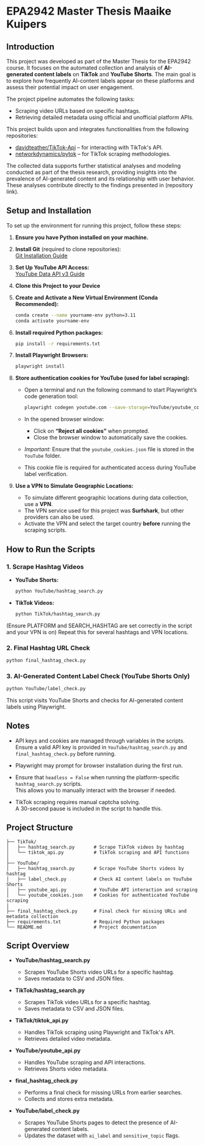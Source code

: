 # EPA2942 Master Thesis Maaike Kuipers

## Introduction  

This project was developed as part of the Master Thesis for the EPA2942 course. It focuses on the automated collection and analysis of **AI-generated content labels** on **TikTok** and **YouTube Shorts**. The main goal is to explore how frequently AI-content labels appear on these platforms and assess their potential impact on user engagement.

The project pipeline automates the following tasks:  
- Scraping video URLs based on specific hashtags.  
- Retrieving detailed metadata using official and unofficial platform APIs.

This project builds upon and integrates functionalities from the following repositories:  
- [davidteather/TikTok-Api](https://github.com/davidteather/TikTok-Api) – for interacting with TikTok's API.  
- [networkdynamics/pytok](https://github.com/networkdynamics/pytok) – for TikTok scraping methodologies.

The collected data supports further statistical analyses and modeling conducted as part of the thesis research, providing insights into the prevalence of AI-generated content and its relationship with user behavior. These analyses contribute directly to the findings presented in (repository link).

## Setup and Installation  

To set up the environment for running this project, follow these steps:

1. **Ensure you have Python installed on your machine.**

2. **Install Git** (required to clone repositories):  
   [Git Installation Guide](https://github.com/git-guides/install-git)

3. **Set Up YouTube API Access:**  
   [YouTube Data API v3 Guide](https://developers.google.com/youtube/v3/getting-started)  

4. **Clone this Project to your Device**  

5. **Create and Activate a New Virtual Environment (Conda Recommended):**  
   ```bash
   conda create --name yourname-env python=3.11
   conda activate yourname-env
   ```

6. **Install required Python packages:**  
   ```bash
   pip install -r requirements.txt
   ```
7. **Install Playwright Browsers:**
   ```bash
   playwright install
   ```
8. **Store authentication cookies for YouTube (used for label scraping):**  
   - Open a terminal and run the following command to start Playwright’s code generation tool:  
     ```bash
     playwright codegen youtube.com --save-storage=YouTube/youtube_cookies.json
     ```
   - In the opened browser window:  
     - Click on **“Reject all cookies”** when prompted.  
     - Close the browser window to automatically save the cookies.

   - *Important:* Ensure that the `youtube_cookies.json` file is stored in the `YouTube` folder.  
   - This cookie file is required for authenticated access during YouTube label verification.
  
9. **Use a VPN to Simulate Geographic Locations:**  
   - To simulate different geographic locations during data collection, use a **VPN**.  
   - The VPN service used for this project was **Surfshark**, but other providers can also be used.  
   - Activate the VPN and select the target country **before** running the scraping scripts.

## How to Run the Scripts  

### 1. Scrape Hashtag Videos  

- **YouTube Shorts:**  
  ```bash
  python YouTube/hashtag_search.py
  ```
- **TikTok Videos:**
  ```bash
  python TikTok/hashtag_search.py
  ```
  
(Ensure PLATFORM and SEARCH_HASHTAG are set correctly in the script and your VPN is on) Repeat this for several hashtags and VPN locations.

### 2. Final Hashtag URL Check  
  ```bash
  python final_hashtag_check.py
  ``` 

### 3. AI-Generated Content Label Check (YouTube Shorts Only)
  ```bash
  python YouTube/label_check.py
  ```

This script visits YouTube Shorts and checks for AI-generated content labels using Playwright.

## Notes  

- API keys and cookies are managed through variables in the scripts.  
  Ensure a valid API key is provided in `YouTube/hashtag_search.py` and `final_hashtag_check.py` before running.

- Playwright may prompt for browser installation during the first run.

- Ensure that `headless = False` when running the platform-specific `hashtag_search.py` scripts.  
  This allows you to manually interact with the browser if needed.

- TikTok scraping requires manual captcha solving.  
  A 30-second pause is included in the script to handle this.


## Project Structure  
```plaintext
├── TikTok/
│   ├── hashtag_search.py       # Scrape TikTok videos by hashtag
│   └── tiktok_api.py           # TikTok scraping and API functions
│
├── YouTube/
│   ├── hashtag_search.py       # Scrape YouTube Shorts videos by hashtag
│   ├── label_check.py          # Check AI content labels on YouTube Shorts
│   ├── youtube_api.py          # YouTube API interaction and scraping
│   └── youtube_cookies.json    # Cookies for authenticated YouTube scraping
│
├── final_hashtag_check.py      # Final check for missing URLs and metadata collection
├── requirements.txt            # Required Python packages
└── README.md                   # Project documentation
```

## Script Overview  

- **YouTube/hashtag_search.py**  
  - Scrapes YouTube Shorts video URLs for a specific hashtag.  
  - Saves metadata to CSV and JSON files.

- **TikTok/hashtag_search.py**  
  - Scrapes TikTok video URLs for a specific hashtag.  
  - Saves metadata to CSV and JSON files.
 
- **TikTok/tiktok_api.py**  
  - Handles TikTok scraping using Playwright and TikTok's API.  
  - Retrieves detailed video metadata.

- **YouTube/youtube_api.py**  
  - Handles YouTube scraping and API interactions.  
  - Retrieves Shorts video metadata.

- **final_hashtag_check.py**  
  - Performs a final check for missing URLs from earlier searches.  
  - Collects and stores extra metadata.

- **YouTube/label_check.py**  
  - Scrapes YouTube Shorts pages to detect the presence of AI-generated content labels.  
  - Updates the dataset with `ai_label` and `sensitive_topic` flags.
